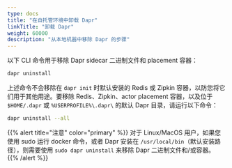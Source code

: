 ```yaml
---
type: docs
title: "在自托管环境中卸载 Dapr"
linkTitle: "卸载 Dapr"
weight: 60000
description: "从本地机器中移除 Dapr 的步骤"
---
```


以下 CLI 命令用于移除 Dapr sidecar 二进制文件和 placement 容器：

```bash
dapr uninstall
```
上述命令不会移除在 `dapr init` 时默认安装的 Redis 或 Zipkin 容器，以防您将它们用于其他用途。要移除 Redis、Zipkin、actor placement 容器，以及位于 `$HOME/.dapr` 或 `%USERPROFILE%\.dapr\` 的默认 Dapr 目录，请运行以下命令：

```bash
dapr uninstall --all
```

{{% alert title="注意" color="primary" %}}
对于 Linux/MacOS 用户，如果您使用 sudo 运行 docker 命令，或者 Dapr 安装在 `/usr/local/bin`（默认安装路径），则需要使用 `sudo dapr uninstall` 来移除 Dapr 二进制文件和/或容器。
{{% /alert %}}